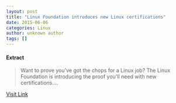 ```yaml
---
layout: post
title: "Linux Foundation introduces new Linux certifications"
date: 2015-06-06
categories: Linux
author: unknown author
tags: []
---
```





#### Extract
>Want to prove you've got the chops for a Linux job? The Linux Foundation is introducing the proof you'll need with new certifications....



[Visit Link](http://www.zdnet.com/linux-foundation-introduces-new-linux-certifications-7000032791/#ftag=RSS510d04f)


